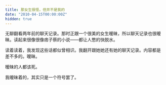 ```yaml
---
title: 那女生很怪，但并不是我的
date: "2010-04-15T00:00:00Z"
hidden: true
---
```


无聊翻看两年前的聊天记录。那时正跟一个很美的女生暧昧，所以聊天记录也很暧昧。读起来很像很像痞子蔡的小说——都让人憋的快脱水。

读着读着，我发现这些话都似曾相识。我翻开跟她她还有她的聊天记录。内容都是差不多的。暧昧。

暧昧的人都该死。

我暧昧着的，其实只是一个符号罢了。